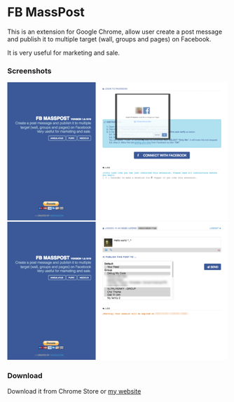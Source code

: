 # FB MassPost

This is an extension for Google Chrome, allow user create a post message and publish it to multiple target (wall, groups and pages) on Facebook.

It is very useful for marketing and sale.

### Screenshots

![](screenshots/001.png)
![](screenshots/002.png)

### Download

Download it from Chrome Store or [my website](http://ngoclb.com/project/fb-masspost)
